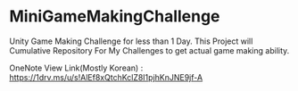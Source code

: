 # MiniGameMakingChallenge
Unity Game Making Challenge for less than 1 Day. This Project will Cumulative Repository For My Challenges to get actual game making ability. 

OneNote View Link(Mostly Korean) : https://1drv.ms/u/s!AlEf8xQtchKclZ8I1pjhKnJNE9jf-A
